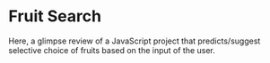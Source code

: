 # Fruit Search
Here, a glimpse review of a JavaScript project that predicts/suggest selective choice of fruits based on the input of the user.
